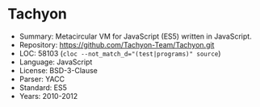 # Tachyon

* Summary:    Metacircular VM for JavaScript (ES5) written in JavaScript.
* Repository: https://github.com/Tachyon-Team/Tachyon.git
* LOC:        58103 (`cloc --not_match_d="(test|programs)" source`)
* Language:   JavaScript
* License:    BSD-3-Clause
* Parser:     YACC
* Standard:   ES5
* Years:      2010-2012
